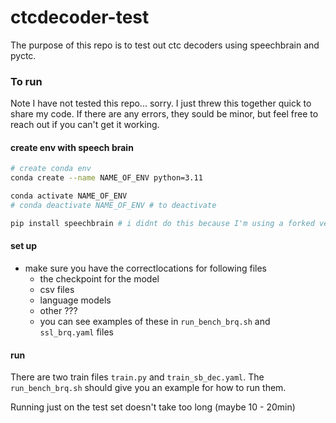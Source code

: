# ctcdecoder-test

The purpose of this repo is to test out ctc decoders using speechbrain and pyctc.

### To run
Note I have not tested this repo... sorry. I just threw this together quick to share my code.
If there are any errors, they sould be minor, but feel free to reach out if you can't get it working.


#### create env with speech brain
```bash
# create conda env
conda create --name NAME_OF_ENV python=3.11

conda activate NAME_OF_ENV
# conda deactivate NAME_OF_ENV # to deactivate

pip install speechbrain # i didnt do this because I'm using a forked version
```

#### set up
- make sure you have the correctlocations for following files
    - the checkpoint for the model
    - csv files 
    - language models 
    - other ???
    - you can see examples of these in ```run_bench_brq.sh``` and ```ssl_brq.yaml``` files

#### run
There are two train files ```train.py``` and ```train_sb_dec.yaml```. 
The ```run_bench_brq.sh``` should give you an example for how to run them.

Running just on the test set doesn't take too long (maybe 10 - 20min)


